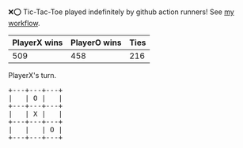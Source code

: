 :x::o: Tic-Tac-Toe played indefinitely by github action runners! See [my workflow](.github/workflows/play.yaml).

|PlayerX wins|PlayerO wins|Ties|
|-|-|-|
|509|458|216|

PlayerX's turn.

<pre>
+---+---+---+
|   | O |   |
+---+---+---+
|   | X |   |
+---+---+---+
|   |   | O |
+---+---+---+
</pre>